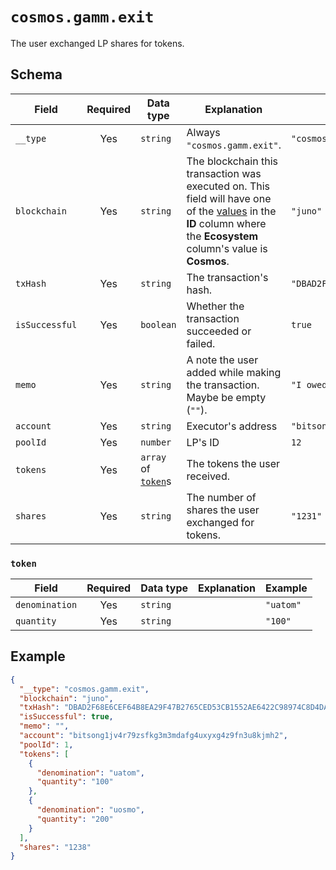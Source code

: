 # `cosmos.gamm.exit`

The user exchanged LP shares for tokens.

## Schema

| Field          | Required | Data type                     | Explanation                                                                                                                                                                                   | Example                                                              |
| -------------- | :------: | ----------------------------- | --------------------------------------------------------------------------------------------------------------------------------------------------------------------------------------------- | -------------------------------------------------------------------- |
| `__type`       |   Yes    | `string`                      | Always `"cosmos.gamm.exit"`.                                                                                                                                                                  | `"cosmos.gamm.exit"`                                                 |
| `blockchain`   |   Yes    | `string`                      | The blockchain this transaction was executed on. This field will have one of the [values](../../blockchains.md) in the **ID** column where the **Ecosystem** column's value is **Cosmos**. | `"juno"`                                                             |
| `txHash`       |   Yes    | `string`                      | The transaction's hash.                                                                                                                                                                       | `"DBAD2F68E6CEF64B8EA29F47B2765CED53CB1552AE6422C98974C8D4DA8869F8"` |
| `isSuccessful` |   Yes    | `boolean`                     | Whether the transaction succeeded or failed.                                                                                                                                                  | `true`                                                               |
| `memo`         |   Yes    | `string`                      | A note the user added while making the transaction. Maybe be empty (`""`).                                                                                                                    | `"I owed you 1.5 ATOM since you paid for lunch."`                    |
| `account`      |   Yes    | `string`                      | Executor's address                                                                                                                                                                            | `"bitsong1jv4r79zsfkg3m3mdafg4uxyxg4z9fn3u8kjmh2"`                   |
| `poolId`       |   Yes    | `number`                      | LP's ID                                                                                                                                                                                       | `12`                                                                 |
| `tokens`       |   Yes    | `array` of [`token`](#token)s | The tokens the user received.                                                                                                                                                                 |                                                                      |
| `shares`       |   Yes    | `string`                      | The number of shares the user exchanged for tokens.                                                                                                                                           | `"1231"`                                                             |

### `token`

| Field          | Required | Data type | Explanation | Example   |
| -------------- | :------: | --------- | ----------- | --------- |
| `denomination` |   Yes    | `string`  |             | `"uatom"` |
| `quantity`     |   Yes    | `string`  |             | `"100"`   |

## Example

```json
{
  "__type": "cosmos.gamm.exit",
  "blockchain": "juno",
  "txHash": "DBAD2F68E6CEF64B8EA29F47B2765CED53CB1552AE6422C98974C8D4DA8869F8",
  "isSuccessful": true,
  "memo": "",
  "account": "bitsong1jv4r79zsfkg3m3mdafg4uxyxg4z9fn3u8kjmh2",
  "poolId": 1,
  "tokens": [
    {
      "denomination": "uatom",
      "quantity": "100"
    },
    {
      "denomination": "uosmo",
      "quantity": "200"
    }
  ],
  "shares": "1238"
}
```

